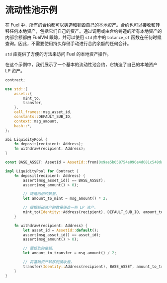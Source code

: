 # 流动性池示例

在 Fuel 中，所有的合约都可以铸造和销毁自己的本地资产。合约也可以接收和转移任何本地资产，包括它们自己的资产。通过调用或由合约铸造的所有本地资产的内部余额都由 FuelVM 跟踪，并可以使用 `std` 库中的 `balance_of` 函数在任何时候查询。因此，不需要使用持久存储手动进行合约余额的任何会计。

`std` 库提供了方便的方法来访问 Fuel 的本地资产操作。

在这个示例中，我们展示了一个基本的流动性池合约，它铸造了自己的本地资产 LP 资产。

```rust
contract;

use std::{
    asset::{
        mint_to,
        transfer,
    },
    call_frames::msg_asset_id,
    constants::DEFAULT_SUB_ID,
    context::msg_amount,
    hash::*,
};

abi LiquidityPool {
    fn deposit(recipient: Address);
    fn withdraw(recipient: Address);
}

const BASE_ASSET: AssetId = AssetId::from(0x9ae5b658754e096e4d681c548daf46354495a437cc61492599e33fc64dcdc30c);

impl LiquidityPool for Contract {
    fn deposit(recipient: Address) {
        assert(msg_asset_id() == BASE_ASSET);
        assert(msg_amount() > 0);

        // 铸造两倍的数量。
        let amount_to_mint = msg_amount() * 2;

        // 根据基础资产的数量铸造一些 LP 资产。
        mint_to(Identity::Address(recipient), DEFAULT_SUB_ID, amount_to_mint);
    }

    fn withdraw(recipient: Address) {
        let asset_id = AssetId::default();
        assert(msg_asset_id() == asset_id);
        assert(msg_amount() > 0);

        // 要提取的金额。
        let amount_to_transfer = msg_amount() / 2;

        // 将基础资产转移到接收者。
        transfer(Identity::Address(recipient), BASE_ASSET, amount_to_transfer);
    }
}
```